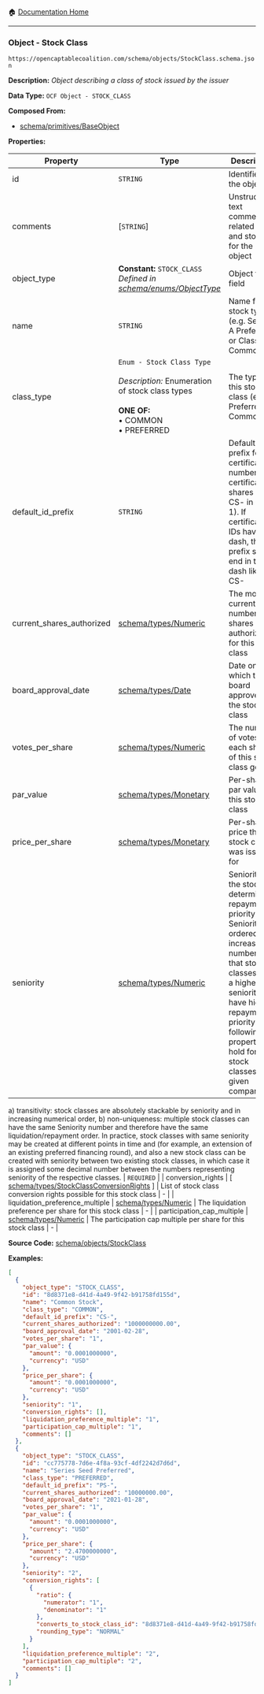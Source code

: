 :house: [Documentation Home](/README.md)

---

### Object - Stock Class

`https://opencaptablecoalition.com/schema/objects/StockClass.schema.json`

**Description:** _Object describing a class of stock issued by the issuer_

**Data Type:** `OCF Object - STOCK_CLASS`

**Composed From:**

- [schema/primitives/BaseObject](/docs/schema/primitives/BaseObject.md)

**Properties:**

| Property                        | Type                                                                                                                                             | Description                                                                                                                                                                                                                                                                                                                                                                                                                                                                                                                                                                                                                                                                                                                                                                                                                                                                                      | Required   |
| ------------------------------- | ------------------------------------------------------------------------------------------------------------------------------------------------ | ------------------------------------------------------------------------------------------------------------------------------------------------------------------------------------------------------------------------------------------------------------------------------------------------------------------------------------------------------------------------------------------------------------------------------------------------------------------------------------------------------------------------------------------------------------------------------------------------------------------------------------------------------------------------------------------------------------------------------------------------------------------------------------------------------------------------------------------------------------------------------------------------ | ---------- |
| id                              | `STRING`                                                                                                                                         | Identifier for the object                                                                                                                                                                                                                                                                                                                                                                                                                                                                                                                                                                                                                                                                                                                                                                                                                                                                        | `REQUIRED` |
| comments                        | [`STRING`]                                                                                                                                       | Unstructured text comments related to and stored for the object                                                                                                                                                                                                                                                                                                                                                                                                                                                                                                                                                                                                                                                                                                                                                                                                                                  | -          |
| object_type                     | **Constant:** `STOCK_CLASS`</br>_Defined in [schema/enums/ObjectType](/docs/schema/enums/ObjectType.md)_                                         | Object type field                                                                                                                                                                                                                                                                                                                                                                                                                                                                                                                                                                                                                                                                                                                                                                                                                                                                                | `REQUIRED` |
| name                            | `STRING`                                                                                                                                         | Name for the stock type (e.g. Series A Preferred or Class A Common)                                                                                                                                                                                                                                                                                                                                                                                                                                                                                                                                                                                                                                                                                                                                                                                                                              | `REQUIRED` |
| class_type                      | `Enum - Stock Class Type`</br></br>_Description:_ Enumeration of stock class types</br></br>**ONE OF:** </br>&bull; COMMON </br>&bull; PREFERRED | The type of this stock class (e.g. Preferred or Common)                                                                                                                                                                                                                                                                                                                                                                                                                                                                                                                                                                                                                                                                                                                                                                                                                                          | `REQUIRED` |
| default_id_prefix               | `STRING`                                                                                                                                         | Default prefix for certificate numbers in certificated shares (e.g. CS- in CS-1). If certificate IDs have a dash, the prefix should end in the dash like CS-                                                                                                                                                                                                                                                                                                                                                                                                                                                                                                                                                                                                                                                                                                                                     | `REQUIRED` |
| current_shares_authorized       | [schema/types/Numeric](/docs/schema/types/Numeric.md)                                                                                            | The most current number of shares authorized for this stock class                                                                                                                                                                                                                                                                                                                                                                                                                                                                                                                                                                                                                                                                                                                                                                                                                                | `REQUIRED` |
| board_approval_date             | [schema/types/Date](/docs/schema/types/Date.md)                                                                                                  | Date on which the board approved the stock class                                                                                                                                                                                                                                                                                                                                                                                                                                                                                                                                                                                                                                                                                                                                                                                                                                                 | `REQUIRED` |
| votes_per_share                 | [schema/types/Numeric](/docs/schema/types/Numeric.md)                                                                                            | The number of votes each share of this stock class gets                                                                                                                                                                                                                                                                                                                                                                                                                                                                                                                                                                                                                                                                                                                                                                                                                                          | `REQUIRED` |
| par_value                       | [schema/types/Monetary](/docs/schema/types/Monetary.md)                                                                                          | Per-share par value of this stock class                                                                                                                                                                                                                                                                                                                                                                                                                                                                                                                                                                                                                                                                                                                                                                                                                                                          | `REQUIRED` |
| price_per_share                 | [schema/types/Monetary](/docs/schema/types/Monetary.md)                                                                                          | Per-share price this stock class was issued for                                                                                                                                                                                                                                                                                                                                                                                                                                                                                                                                                                                                                                                                                                                                                                                                                                                  | `REQUIRED` |
| seniority                       | [schema/types/Numeric](/docs/schema/types/Numeric.md)                                                                                            | Seniority of the stock - determines repayment priority. Seniority is ordered by increasing number so that stock classes with a higher seniority have higher repayment priority. The following properties hold for all stock classes for a given company: 
a) transitivity: stock classes are absolutely stackable by seniority and in increasing numerical order, 
b) non-uniqueness: multiple stock classes can have the same Seniority number and therefore have the same liquidation/repayment order.
In practice, stock classes with same seniority may be created at different points in time and (for example, an extension of an existing preferred financing round), and also a new stock class can be created with seniority between two existing stock classes, in which case it is assigned some decimal number between the numbers representing seniority of the respective classes. | `REQUIRED` |
| conversion_rights               | [ [schema/types/StockClassConversionRights](/docs/schema/types/StockClassConversionRights.md) ]                                                  | List of stock class conversion rights possible for this stock class                                                                                                                                                                                                                                                                                                                                                                                                                                                                                                                                                                                                                                                                                                                                                                                                                              | -          |
| liquidation_preference_multiple | [schema/types/Numeric](/docs/schema/types/Numeric.md)                                                                                            | The liquidation preference per share for this stock class                                                                                                                                                                                                                                                                                                                                                                                                                                                                                                                                                                                                                                                                                                                                                                                                                                        | -          |
| participation_cap_multiple      | [schema/types/Numeric](/docs/schema/types/Numeric.md)                                                                                            | The participation cap multiple per share for this stock class                                                                                                                                                                                                                                                                                                                                                                                                                                                                                                                                                                                                                                                                                                                                                                                                                                    | -          |

**Source Code:** [schema/objects/StockClass](/schema/objects/StockClass.schema.json)

**Examples:**

```json
[
  {
    "object_type": "STOCK_CLASS",
    "id": "8d8371e8-d41d-4a49-9f42-b91758fd155d",
    "name": "Common Stock",
    "class_type": "COMMON",
    "default_id_prefix": "CS-",
    "current_shares_authorized": "1000000000.00",
    "board_approval_date": "2001-02-28",
    "votes_per_share": "1",
    "par_value": {
      "amount": "0.0001000000",
      "currency": "USD"
    },
    "price_per_share": {
      "amount": "0.0001000000",
      "currency": "USD"
    },
    "seniority": "1",
    "conversion_rights": [],
    "liquidation_preference_multiple": "1",
    "participation_cap_multiple": "1",
    "comments": []
  },
  {
    "object_type": "STOCK_CLASS",
    "id": "cc775778-7d6e-4f8a-93cf-4df2242d7d6d",
    "name": "Series Seed Preferred",
    "class_type": "PREFERRED",
    "default_id_prefix": "PS-",
    "current_shares_authorized": "10000000.00",
    "board_approval_date": "2021-01-28",
    "votes_per_share": "1",
    "par_value": {
      "amount": "0.0001000000",
      "currency": "USD"
    },
    "price_per_share": {
      "amount": "2.4700000000",
      "currency": "USD"
    },
    "seniority": "2",
    "conversion_rights": [
      {
        "ratio": {
          "numerator": "1",
          "denominator": "1"
        },
        "converts_to_stock_class_id": "8d8371e8-d41d-4a49-9f42-b91758fd155d",
        "rounding_type": "NORMAL"
      }
    ],
    "liquidation_preference_multiple": "2",
    "participation_cap_multiple": "2",
    "comments": []
  }
]
```
